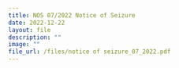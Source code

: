 ```yaml
---
title: NOS 07/2022 Notice of Seizure
date: 2022-12-22
layout: file
description: ""
image: ""
file_url: /files/notice of seizure_07_2022.pdf
---
```

